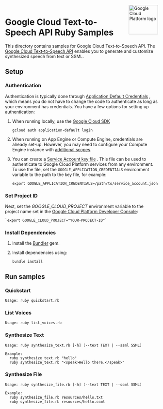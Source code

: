 <img src="https://avatars2.githubusercontent.com/u/2810941?v=3&s=96" alt="Google Cloud Platform logo" title="Google Cloud Platform" align="right" height="96" width="96"/>

# Google Cloud Text-to-Speech API Ruby Samples

This directory contains samples for Google Cloud Text-to-Speech API. The
[Google Cloud Text-to-Speech API][tts_docs] enables you to generate and
customize synthesized speech from text or SSML.

[tts_docs]: https://cloud.google.com/text-to-speech/docs/

## Setup

### Authentication

Authentication is typically done through [Application Default Credentials](https://cloud.google.com/docs/authentication#getting_credentials_for_server-centric_flow)
, which means you do not have to change the code to authenticate as long as your
environment has credentials. You have a few options for setting up
authentication:

1. When running locally, use the [Google Cloud SDK](https://cloud.google.com/sdk/)

    `gcloud auth application-default login`

1. When running on App Engine or Compute Engine, credentials are already set-up.
However, you may need to configure your Compute Engine instance with
[additional scopes](https://cloud.google.com/compute/docs/authentication#using).

1. You can create a [Service Account key file](https://cloud.google.com/docs/authentication#service_accounts)
. This file can be used to authenticate to Google Cloud Platform services from
any environment. To use the file, set the `GOOGLE_APPLICATION_CREDENTIALS`
environment variable to the path to the key file, for example:

    `export GOOGLE_APPLICATION_CREDENTIALS=/path/to/service_account.json`

### Set Project ID

Next, set the *GOOGLE_CLOUD_PROJECT* environment variable to the project name
set in the
[Google Cloud Platform Developer Console](https://console.cloud.google.com):

    `export GOOGLE_CLOUD_PROJECT="YOUR-PROJECT-ID"`

### Install Dependencies

1. Install the [Bundler](http://bundler.io/) gem.

1. Install dependencies using:

    `bundle install`

## Run samples

### Quickstart

    Usage: ruby quickstart.rb

### List Voices

    Usage: ruby list_voices.rb

### Synthesize Text

    Usage: ruby synthesize_text.rb [-h] (--text TEXT | --ssml SSML)

    Example:
      ruby synthesize_text.rb "hello"
      ruby synthesize_text.rb "<speak>Hello there.</speak>"

### Synthesize File

    Usage: ruby synthesize_file.rb [-h] (--text TEXT | --ssml SSML)

    Example:
      ruby synthesize_file.rb resources/hello.txt
      ruby synthesize_file.rb resources/hello.ssml
